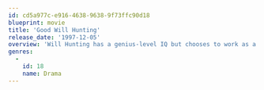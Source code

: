 ```yaml
---
id: cd5a977c-e916-4638-9638-9f73ffc90d18
blueprint: movie
title: 'Good Will Hunting'
release_date: '1997-12-05'
overview: 'Will Hunting has a genius-level IQ but chooses to work as a janitor at MIT. When he solves a difficult graduate-level math problem, his talents are discovered by Professor Gerald Lambeau, who decides to help the misguided youth reach his potential. When Will is arrested for attacking a police officer, Professor Lambeau makes a deal to get leniency for him if he will get treatment from therapist Sean Maguire.'
genres:
  -
    id: 18
    name: Drama
---
```

